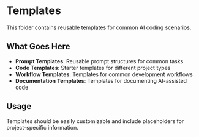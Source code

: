 # Templates

This folder contains reusable templates for common AI coding scenarios.

## What Goes Here

- **Prompt Templates**: Reusable prompt structures for common tasks
- **Code Templates**: Starter templates for different project types
- **Workflow Templates**: Templates for common development workflows
- **Documentation Templates**: Templates for documenting AI-assisted code

## Usage

Templates should be easily customizable and include placeholders for project-specific information.

